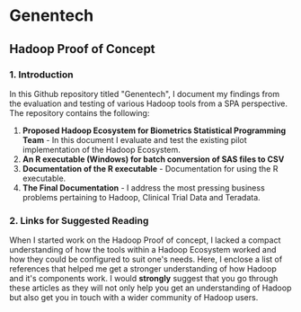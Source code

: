 # Genentech
## Hadoop Proof of Concept
### 1. Introduction
In this Github repository titled "Genentech", I document my findings from the evaluation and testing of various Hadoop tools from a SPA perspective. The repository contains the following: <br />

1. **Proposed Hadoop Ecosystem for Biometrics Statistical Programming Team** - In this document I evaluate and test the existing pilot implementation of the Hadoop Ecosystem.<br />
2. **An R executable (Windows) for batch conversion of SAS files to CSV**<br />
3. **Documentation of the R executable** - Documentation for using the R executable.<br />
4. **The Final Documentation** - I address the most pressing business problems pertaining to Hadoop, Clinical Trial Data and Teradata.<br />

### 2. Links for Suggested Reading
When I started work on the Hadoop Proof of concept, I lacked a compact understanding of how the tools within a Hadoop Ecosystem worked and how they could be configured to suit one's needs. Here, I enclose a list of references that helped me get a stronger understanding of how Hadoop and it's components work. I would **strongly** suggest that you go through these articles as they will not only help you get an understanding of Hadoop but also get you in touch with a wider community of Hadoop users.

[arbitrary case-insensitive reference text]: https://www.mozilla.org
[1]: http://slashdot.org
[link text itself]: http://www.reddit.com

